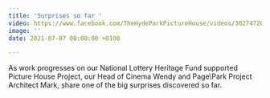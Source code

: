 ```yaml
---
title: 'Surprises so far '
video: https://www.facebook.com/TheHydeParkPictureHouse/videos/302747201542875/
image: ''
date: 2021-07-07 00:00:00 +0100

---
```

As work progresses on our National Lottery Heritage Fund supported Picture House Project, our Head of Cinema Wendy and Page\\Park Project Architect Mark, share one of the big surprises discovered so far.